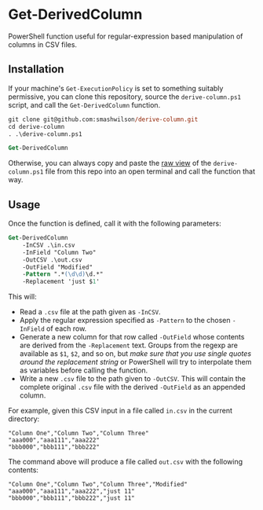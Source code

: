 # Get-DerivedColumn

PowerShell function useful for regular-expression based manipulation of columns in CSV files.

## Installation

If your machine's `Get-ExecutionPolicy` is set to something suitably permissive, you can clone this repository, source the `derive-column.ps1` script, and call the `Get-DerivedColumn` function.

```ps
git clone git@github.com:smashwilson/derive-column.git
cd derive-column
. .\derive-column.ps1

Get-DerivedColumn
```

Otherwise, you can always copy and paste the [raw view]() of the `derive-column.ps1` file from this repo into an open terminal and call the function that way.

## Usage

Once the function is defined, call it with the following parameters:

```ps
Get-DerivedColumn
    -InCSV .\in.csv
    -InField "Column Two"
    -OutCSV .\out.csv
    -OutField "Modified"
    -Pattern ".*(\d\d)\d.*"
    -Replacement 'just $1'
```

This will:

- Read a `.csv` file at the path given as `-InCSV`.
- Apply the regular expression specified as `-Pattern` to the chosen `-InField` of each row.
- Generate a new column for that row called `-OutField` whose contents are derived from the `-Replacement` text. Groups from the regexp are available as `$1`, `$2`, and so on, but _make sure that you use single quotes around the replacement string_ or PowerShell will try to interpolate them as variables before calling the function.
- Write a new `.csv` file to the path given to `-OutCSV`. This will contain the complete original `.csv` file with the derived `-OutField` as an appended column.

For example, given this CSV input in a file called `in.csv` in the current directory:

```csv
"Column One","Column Two","Column Three"
"aaa000","aaa111","aaa222"
"bbb000","bbb111","bbb222"
```

The command above will produce a file called `out.csv` with the following contents:

```csv
"Column One","Column Two","Column Three","Modified"
"aaa000","aaa111","aaa222","just 11"
"bbb000","bbb111","bbb222","just 11"
```

